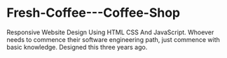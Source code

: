 # Fresh-Coffee---Coffee-Shop
Responsive  Website Design Using HTML CSS And JavaScript. Whoever needs to commence their software engineering path, just commence with basic knowledge. Designed this three years ago.
